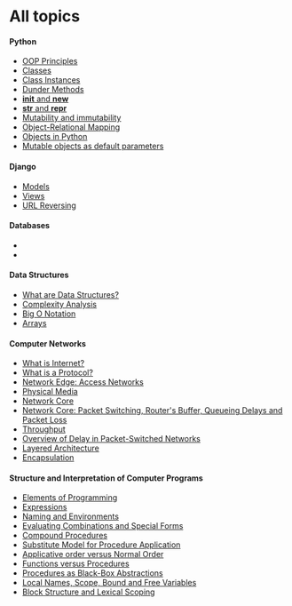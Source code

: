 <h1>All topics</h1> 

<h4>Python</h4>

* [OOP Principles](https://github.com/blunt008/notes/blob/master/topics/oop.md)
* [Classes](https://github.com/blunt008/notes/blob/master/topics/classes.md)
* [Class Instances](https://github.com/blunt008/notes/blob/master/topics/class_instances.md)
* [Dunder Methods](https://github.com/blunt008/notes/blob/master/topics/magic_methods.md)
* [__init__ and __new__](https://github.com/blunt008/notes/blob/master/topics/init%20_vs_new.md)
* [__str__ and __repr__](https://github.com/blunt008/notes/blob/master/topics/str_vs_repr.md)
* [Mutability and immutability](https://github.com/blunt008/notes/blob/master/topics/immutability.md)
* [Object-Relational Mapping](https://github.com/blunt008/notes/blob/master/topics/orm_concept.md)
* [Objects in Python](https://github.com/blunt008/notes/blob/master/topics/objects_in_python.md)
* [Mutable objects as default parameters](https://github.com/blunt008/notes/blob/master/topics/mutable_as_default.md)

<h4>Django</h4>

* [Models](https://github.com/blunt008/notes/blob/master/topics/models.md)
* [Views](https://github.com/blunt008/notes/blob/master/topics/views.md)
* [URL Reversing]()

<h4>Databases</h4>

* []()
* []()

<h4>Data Structures</h4>

* [What are Data Structures?](https://github.com/blunt008/notes/blob/master/topics/what_are_data_structures.md)
* [Complexity Analysis](https://github.com/blunt008/notes/blob/master/topics/complexity_analysis.md)
* [Big O Notation]()
* [Arrays]()

<h4>Computer Networks</h4>

* [What is Internet?](https://github.com/blunt008/notes/blob/master/topics/what_is_internet.md)
* [What is a Protocol?](https://github.com/blunt008/notes/blob/master/topics/what_is_protocol.md)
* [Network Edge: Access Networks](https://github.com/blunt008/notes/blob/master/topics/access_networks.md)
* [Physical Media](https://github.com/blunt008/notes/blob/master/topics/physical_media.md)
* [Network Core](https://github.com/blunt008/notes/blob/master/topics/network_core.md)
* [Network Core: Packet Switching, Router's Buffer, Queueing Delays and Packet Loss](https://github.com/blunt008/notes/blob/master/topics/packet_switching.md)
* [Throughput](https://github.com/blunt008/notes/blob/master/topics/throughput.md)
* [Overview of Delay in Packet-Switched Networks](https://github.com/blunt008/notes/blob/master/topics/overview_of_delay_packet_loss.md)
* [Layered Architecture](https://github.com/blunt008/notes/blob/master/topics/layered_architecture.md)
* [Encapsulation](https://github.com/blunt008/notes/blob/master/topics/encapsulation.md)

<h4>Structure and Interpretation of Computer Programs</h4>

* [Elements of Programming](https://github.com/blunt008/notes/blob/master/topics/elements_of_programming.md)
* [Expressions](https://github.com/blunt008/notes/blob/master/topics/expressions.md)
* [Naming and Environments](https://github.com/blunt008/notes/blob/master/topics/naming_and_environment.md)
* [Evaluating Combinations and Special Forms](https://github.com/blunt008/notes/blob/master/topics/evaluating_combinations.md)
* [Compound Procedures](https://github.com/blunt008/notes/blob/master/topics/compound_procedures.md)
* [Substitute Model for Procedure Application](https://github.com/blunt008/notes/blob/master/topics/substitute_model_for_procedure_application.md)
* [Applicative order versus Normal Order](https://github.com/blunt008/notes/blob/master/topics/applicative_order_vs_normal.md)
* [Functions versus Procedures](https://github.com/blunt008/notes/blob/master/topics/functions_versus_procedures.md)
* [Procedures as Black-Box Abstractions](https://github.com/blunt008/notes/blob/master/topics/procedures_black_box_abstractions.md)
* [Local Names, Scope, Bound and Free Variables](https://github.com/blunt008/notes/blob/master/topics/local_names.md)
* [Block Structure and Lexical Scoping](https://github.com/blunt008/notes/blob/master/topics/block_structure_lexical.md)
